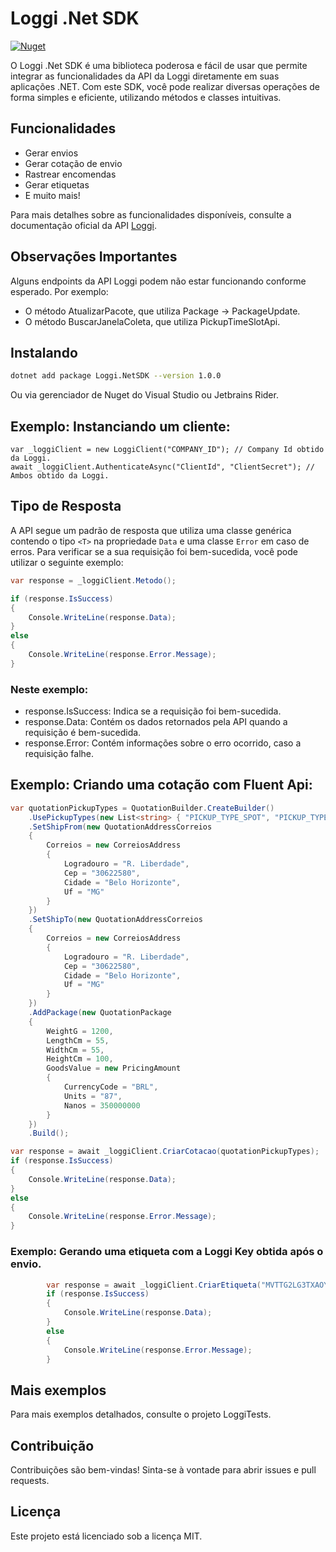 # Loggi .Net SDK

[![Nuget](https://img.shields.io/nuget/v/Loggi.NETSDK)](https://www.nuget.org/packages/Loggi.NetSDK/)

O Loggi .Net SDK é uma biblioteca poderosa e fácil de usar que permite integrar as funcionalidades da API da Loggi
diretamente em suas aplicações .NET. Com este SDK, você pode realizar diversas operações de forma simples e eficiente,
utilizando métodos e classes intuitivas.

## Funcionalidades

- Gerar envios
- Gerar cotação de envio
- Rastrear encomendas
- Gerar etiquetas
- E muito mais!

Para mais detalhes sobre as funcionalidades disponíveis, 
consulte a documentação oficial da API [Loggi]("https://docs.api.loggi.com/reference").


## Observações Importantes

Alguns endpoints da API Loggi podem não estar funcionando conforme esperado. Por exemplo:

- O método AtualizarPacote, que utiliza Package -> PackageUpdate.
- O método BuscarJanelaColeta, que utiliza PickupTimeSlotApi.

## Instalando

```sh
dotnet add package Loggi.NetSDK --version 1.0.0
```

Ou via gerenciador de Nuget do Visual Studio ou Jetbrains Rider.

## Exemplo: Instanciando um cliente:

    var _loggiClient = new LoggiClient("COMPANY_ID"); // Company Id obtido da Loggi.
    await _loggiClient.AuthenticateAsync("ClientId", "ClientSecret"); // Ambos obtido da Loggi.

## Tipo de Resposta

A API segue um padrão de resposta que utiliza uma classe genérica contendo o tipo `<T>` na propriedade `Data` e uma
classe `Error` em caso de erros. Para verificar se a sua requisição foi bem-sucedida, você pode utilizar o seguinte
exemplo:

```csharp
var response = _loggiClient.Metodo();

if (response.IsSuccess)
{
    Console.WriteLine(response.Data);
}
else
{
    Console.WriteLine(response.Error.Message);
}
```

### Neste exemplo:

- response.IsSuccess: Indica se a requisição foi bem-sucedida.
- response.Data: Contém os dados retornados pela API quando a requisição é bem-sucedida.
- response.Error: Contém informações sobre o erro ocorrido, caso a requisição falhe.

## Exemplo: Criando uma cotação com Fluent Api:

```csharp
var quotationPickupTypes = QuotationBuilder.CreateBuilder()
    .UsePickupTypes(new List<string> { "PICKUP_TYPE_SPOT", "PICKUP_TYPE_DEDICATED" })
    .SetShipFrom(new QuotationAddressCorreios
    {
        Correios = new CorreiosAddress
        {
            Logradouro = "R. Liberdade",
            Cep = "30622580",
            Cidade = "Belo Horizonte",
            Uf = "MG"
        }
    })
    .SetShipTo(new QuotationAddressCorreios
    {
        Correios = new CorreiosAddress
        {
            Logradouro = "R. Liberdade",
            Cep = "30622580",
            Cidade = "Belo Horizonte",
            Uf = "MG"
        }
    })
    .AddPackage(new QuotationPackage
    {
        WeightG = 1200,
        LengthCm = 55,
        WidthCm = 55,
        HeightCm = 100,
        GoodsValue = new PricingAmount
        {
            CurrencyCode = "BRL",
            Units = "87",
            Nanos = 350000000
        }
    })
    .Build();

var response = await _loggiClient.CriarCotacao(quotationPickupTypes);
if (response.IsSuccess)
{
    Console.WriteLine(response.Data);
}
else
{
    Console.WriteLine(response.Error.Message);
}
```

### Exemplo: Gerando uma etiqueta com a Loggi Key obtida após o envio.

```csharp
        var response = await _loggiClient.CriarEtiqueta("MVTTG2LG3TXAOY3DASIM3WQZT4", LabelLayouts.LayoutA6);
        if (response.IsSuccess)
        {
            Console.WriteLine(response.Data);
        }
        else
        {
            Console.WriteLine(response.Error.Message);
        }
```

## Mais exemplos

Para mais exemplos detalhados, consulte o projeto LoggiTests.

## Contribuição

Contribuições são bem-vindas! Sinta-se à vontade para abrir issues e pull requests.

## Licença

Este projeto está licenciado sob a licença MIT.